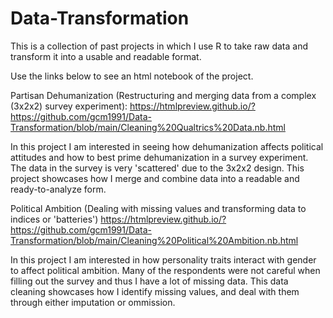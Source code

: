 # Data-Transformation
This is a collection of past projects in which I use R to take raw data and transform it into a usable and readable format.

Use the links below to see an html notebook of the project.

Partisan Dehumanization (Restructuring and merging data from a complex (3x2x2) survey experiment):
https://htmlpreview.github.io/?https://github.com/gcm1991/Data-Transformation/blob/main/Cleaning%20Qualtrics%20Data.nb.html

In this project I am interested in seeing how dehumanization affects political attitudes and how to best prime dehumanization in a survey experiment. The data in the survey is very 'scattered' due to the 3x2x2 design. This project showcases how I merge and combine data into a readable and ready-to-analyze form.


Political Ambition (Dealing with missing values and transforming data to indices or 'batteries')
https://htmlpreview.github.io/?https://github.com/gcm1991/Data-Transformation/blob/main/Cleaning%20Political%20Ambition.nb.html

In this project I am interested in how personality traits interact with gender to affect political ambition. Many of the respondents were not careful when filling out the survey and thus I have a lot of missing data. This data cleaning showcases how I identify missing values, and deal with them through either imputation or ommission. 
